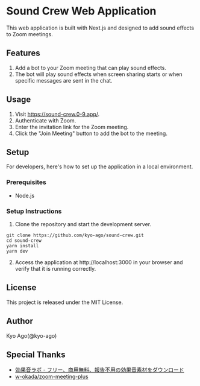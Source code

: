 # Sound Crew Web Application

This web application is built with Next.js and designed to add sound effects to Zoom meetings.

## Features

1. Add a bot to your Zoom meeting that can play sound effects.
2. The bot will play sound effects when screen sharing starts or when specific messages are sent in the chat.

## Usage

1. Visit https://sound-crew.0-9.app/.
2. Authenticate with Zoom.
3. Enter the invitation link for the Zoom meeting.
4. Click the "Join Meeting" button to add the bot to the meeting.

## Setup

For developers, here's how to set up the application in a local environment.

### Prerequisites

- Node.js

### Setup Instructions

1. Clone the repository and start the development server.

```
git clone https://github.com/kyo-ago/sound-crew.git
cd sound-crew
yarn install
yarn dev
```

2. Access the application at http://localhost:3000 in your browser and verify that it is running correctly.

## License

This project is released under the MIT License.

## Author

Kyo Ago(@kyo-ago)

## Special Thanks

- [効果音ラボ \- フリー、商用無料、報告不用の効果音素材をダウンロード](https://soundeffect-lab.info/)
- [w\-okada/zoom\-meeting\-plus](https://github.com/w-okada/zoom-meeting-plus)
